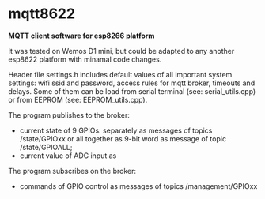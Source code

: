 # mqtt8622

**MQTT client software for esp8266 platform**

It was tested on Wemos D1 mini, but could be adapted to any another esp8622 platform with minamal code changes.

Header file settings.h includes default values of all important system settings: wifi ssid and password, access rules for mqtt broker, timeouts and delays. Some of them can be load from serial terminal (see: serial_utils.cpp) or from EEPROM (see: EEPROM_utils.cpp).

The program publishes to the broker:
- current state of 9 GPIOs: separately as messages of topics <DEVICE NAME>/state/GPIOxx or all together as 9-bit word as message of topic <DEVICE NAME>/state/GPIOALL;
- current value of ADC input as 
  
The program subscribes on the broker:
- commands of GPIO control as messages of topics <DEVICE NAME>/management/GPIOxx

